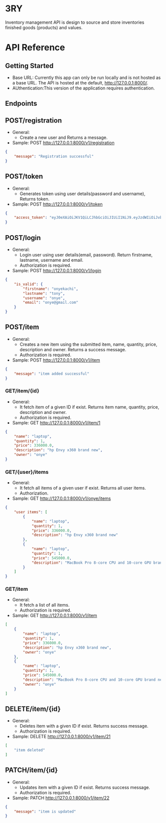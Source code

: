 # 3RY
Inventory management API is design to source and store inventories finished goods (products) and values.
# API Reference
## Getting Started
- Base URL: Currently this app can only be run locally and is not hosted as a base URL. The API is hosted at the default, http://127.0.0.1:8000/.
- AUthentication:This version of the application requires authentication.



## Endpoints

## POST/registration

- General:
  - Create a new user and Returns a message.
- Sample: POST http://127.0.0.1:8000/v1/registration

```json
{
	"message": "Registration successful"
}
```

## POST/token

- General:
   - Generates token using user details(password and username), Returns token.
- Sample: POST http://127.0.0.1:8000/v1/token

```json
{
	"access_token": "eyJ0eXAiOiJKV1QiLCJhbGciOiJIUiI1NiJ9.eyJzdWIiOiJvbnllIiwiZXhwIjoxNjU2MTh4NDM4fQ.9KouIEG03XNeQO34WXgSeoRiOGPMjZUIAhuUXbp2ZWc"
}
```

## POST/login

- General:
  - Login user using user details(email, password). Return firstname, lastname, username and email.
  - Authorization is required.
- Sample: POST http://127.0.0.1:8000/v1/login

```json
{
	"is_valid": {
		"firstname": "onyekachi",
		"lastname": "tony",
		"username": "onye",
		"email": "onye@gmail.com"
	}
}
```

## POST/item

- General:
  - Creates a new item using the submitted item, name, quantity, price, description and owner. Returns a  success message.
  - Authorization is required.
- Sample: POST http://127.0.0.1:8000/v1/item

```json
{
	"message": "item added successful"
}
``` 

### GET/item/{id}

- General:
  - It fetch item of  a given  ID if exist. Returns item name, quantity, price, description and owner.
  - Authorization is required.
- Sample: GET http://127.0.0.1:8000/v1/item/1

```json
{
	"name": "laptop",
	"quantity": 1,
	"price": 336000.0,
	"description": "hp Envy x360 brand new",
	"owner": "onye"
}	
``` 

### GET/{user}/items

- General:
  - It fetch all items of  a given user  if exist. Returns all user items.
  - Authorization.
- Sample: GET http://127.0.0.1:8000/v1/onye/items

```json
{
	"user items": [
		{
			"name": "laptop",
			"quantity": 1,
			"price": 336000.0,
			"description": "hp Envy x360 brand new"
		},
		{
			"name": "laptop",
			"quantity": 1,
			"price": 545000.0,
			"description": "MacBook Pro 8-core CPU and 10-core GPU brand new"
		}
	]
}
```

### GET/item

- General:
  - It fetch a list of all items.
  - Authorization is required.
- Sample: GET http://127.0.0.1:8000/v1/item

```json
[
	{
		"name": "laptop",
		"quantity": 1,
		"price": 336000.0,
		"description": "hp Envy x360 brand new",
		"owner": "onye"
	},
	{
		"name": "laptop",
		"quantity": 1,
		"price": 545000.0,
		"description": "MacBook Pro 8-core CPU and 10-core GPU brand new",
		"owner": "onye"
	}
]
```

## DELETE/item/{id}

- General:
  - Deletes item with a given ID if exist. Returns  success message.
  - Authorization is required.
- Sample: DELETE http://127.0.0.1:8000/v1/item/21

```json
[
	"item deleted"
]
```

## PATCH/item/{id}

- General:
  - Updates item with a given ID if exist. Returns  success message.
  - Authorization is required.
- Sample: PATCH http://127.0.0.1:8000/v1/item/22

```json
{
	"message": "item is updated"
}
```





